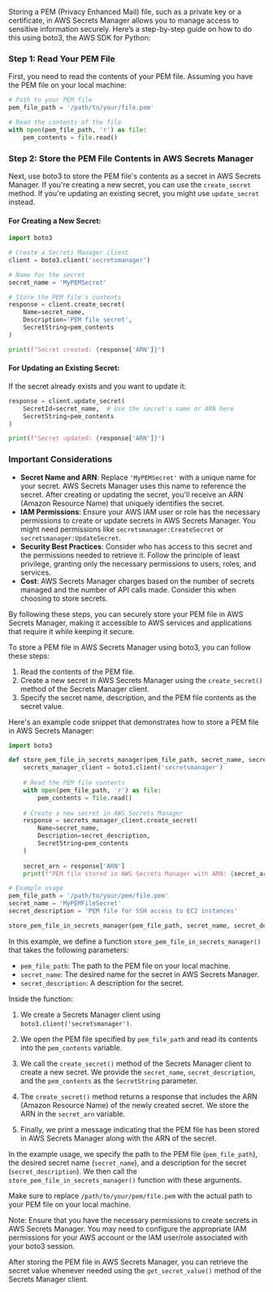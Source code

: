 Storing a PEM (Privacy Enhanced Mail) file, such as a private key or a certificate, in AWS Secrets Manager allows you to manage access to sensitive information securely. Here’s a step-by-step guide on how to do this using boto3, the AWS SDK for Python:

### Step 1: Read Your PEM File

First, you need to read the contents of your PEM file. Assuming you have the PEM file on your local machine:

```python
# Path to your PEM file
pem_file_path = '/path/to/your/file.pem'

# Read the contents of the file
with open(pem_file_path, 'r') as file:
    pem_contents = file.read()
```

### Step 2: Store the PEM File Contents in AWS Secrets Manager

Next, use boto3 to store the PEM file's contents as a secret in AWS Secrets Manager. If you're creating a new secret, you can use the `create_secret` method. If you're updating an existing secret, you might use `update_secret` instead.

#### For Creating a New Secret:

```python
import boto3

# Create a Secrets Manager client
client = boto3.client('secretsmanager')

# Name for the secret
secret_name = 'MyPEMSecret'

# Store the PEM file's contents
response = client.create_secret(
    Name=secret_name,
    Description='PEM file secret',
    SecretString=pem_contents
)

print(f"Secret created: {response['ARN']}")
```

#### For Updating an Existing Secret:

If the secret already exists and you want to update it:

```python
response = client.update_secret(
    SecretId=secret_name,  # Use the secret's name or ARN here
    SecretString=pem_contents
)

print(f"Secret updated: {response['ARN']}")
```

### Important Considerations

- **Secret Name and ARN**: Replace `'MyPEMSecret'` with a unique name for your secret. AWS Secrets Manager uses this name to reference the secret. After creating or updating the secret, you'll receive an ARN (Amazon Resource Name) that uniquely identifies the secret.
- **IAM Permissions**: Ensure your AWS IAM user or role has the necessary permissions to create or update secrets in AWS Secrets Manager. You might need permissions like `secretsmanager:CreateSecret` or `secretsmanager:UpdateSecret`.
- **Security Best Practices**: Consider who has access to this secret and the permissions needed to retrieve it. Follow the principle of least privilege, granting only the necessary permissions to users, roles, and services.
- **Cost**: AWS Secrets Manager charges based on the number of secrets managed and the number of API calls made. Consider this when choosing to store secrets.

By following these steps, you can securely store your PEM file in AWS Secrets Manager, making it accessible to AWS services and applications that require it while keeping it secure.

To store a PEM file in AWS Secrets Manager using boto3, you can follow these steps:

1. Read the contents of the PEM file.
2. Create a new secret in AWS Secrets Manager using the `create_secret()` method of the Secrets Manager client.
3. Specify the secret name, description, and the PEM file contents as the secret value.

Here's an example code snippet that demonstrates how to store a PEM file in AWS Secrets Manager:

```python
import boto3

def store_pem_file_in_secrets_manager(pem_file_path, secret_name, secret_description):
    secrets_manager_client = boto3.client('secretsmanager')
    
    # Read the PEM file contents
    with open(pem_file_path, 'r') as file:
        pem_contents = file.read()
    
    # Create a new secret in AWS Secrets Manager
    response = secrets_manager_client.create_secret(
        Name=secret_name,
        Description=secret_description,
        SecretString=pem_contents
    )
    
    secret_arn = response['ARN']
    print(f"PEM file stored in AWS Secrets Manager with ARN: {secret_arn}")

# Example usage
pem_file_path = '/path/to/your/pem/file.pem'
secret_name = 'MyPEMFileSecret'
secret_description = 'PEM file for SSH access to EC2 instances'

store_pem_file_in_secrets_manager(pem_file_path, secret_name, secret_description)
```

In this example, we define a function `store_pem_file_in_secrets_manager()` that takes the following parameters:
- `pem_file_path`: The path to the PEM file on your local machine.
- `secret_name`: The desired name for the secret in AWS Secrets Manager.
- `secret_description`: A description for the secret.

Inside the function:

1. We create a Secrets Manager client using `boto3.client('secretsmanager')`.

2. We open the PEM file specified by `pem_file_path` and read its contents into the `pem_contents` variable.

3. We call the `create_secret()` method of the Secrets Manager client to create a new secret. We provide the `secret_name`, `secret_description`, and the `pem_contents` as the `SecretString` parameter.

4. The `create_secret()` method returns a response that includes the ARN (Amazon Resource Name) of the newly created secret. We store the ARN in the `secret_arn` variable.

5. Finally, we print a message indicating that the PEM file has been stored in AWS Secrets Manager along with the ARN of the secret.

In the example usage, we specify the path to the PEM file (`pem_file_path`), the desired secret name (`secret_name`), and a description for the secret (`secret_description`). We then call the `store_pem_file_in_secrets_manager()` function with these arguments.

Make sure to replace `/path/to/your/pem/file.pem` with the actual path to your PEM file on your local machine.

Note: Ensure that you have the necessary permissions to create secrets in AWS Secrets Manager. You may need to configure the appropriate IAM permissions for your AWS account or the IAM user/role associated with your boto3 session.

After storing the PEM file in AWS Secrets Manager, you can retrieve the secret value whenever needed using the `get_secret_value()` method of the Secrets Manager client.
